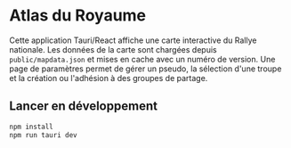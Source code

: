 # Atlas du Royaume

Cette application Tauri/React affiche une carte interactive du Rallye nationale.
Les données de la carte sont chargées depuis `public/mapdata.json` et mises en cache avec un numéro de version.
Une page de paramètres permet de gérer un pseudo, la sélection d'une troupe et la création ou l'adhésion à des groupes de partage.

## Lancer en développement

```bash
npm install
npm run tauri dev
```

